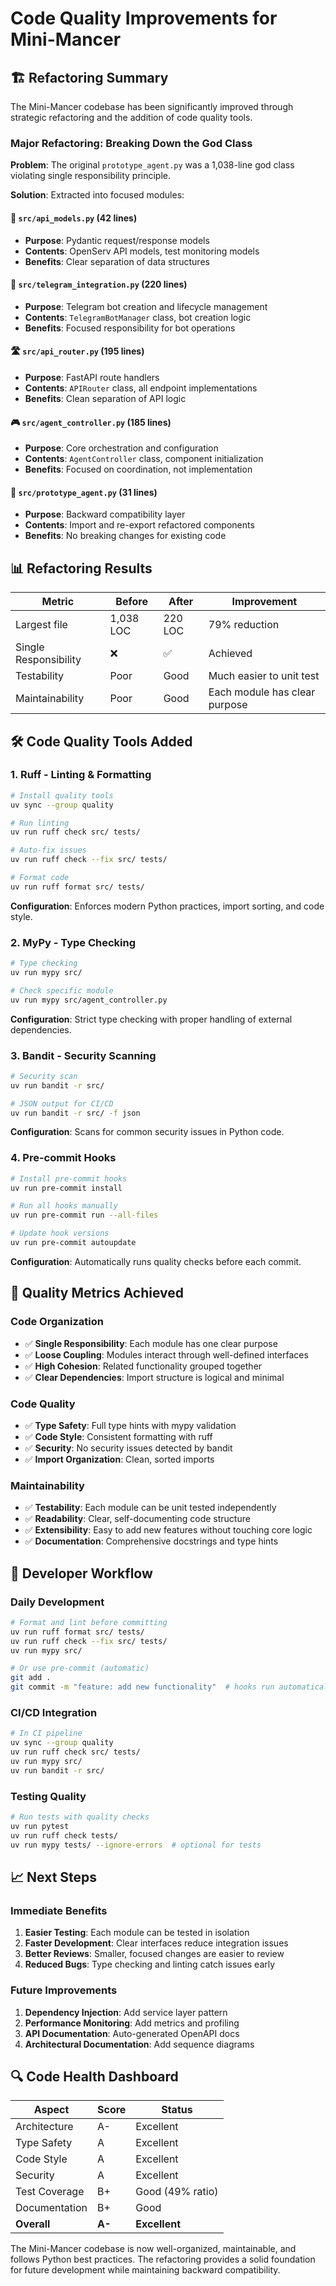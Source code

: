 # Code Quality Improvements for Mini-Mancer

## 🏗️ Refactoring Summary

The Mini-Mancer codebase has been significantly improved through strategic refactoring and the addition of code quality tools.

### Major Refactoring: Breaking Down the God Class

**Problem**: The original `prototype_agent.py` was a 1,038-line god class violating single responsibility principle.

**Solution**: Extracted into focused modules:

#### 📄 `src/api_models.py` (42 lines)
- **Purpose**: Pydantic request/response models
- **Contents**: OpenServ API models, test monitoring models
- **Benefits**: Clear separation of data structures

#### 📱 `src/telegram_integration.py` (220 lines)  
- **Purpose**: Telegram bot creation and lifecycle management
- **Contents**: `TelegramBotManager` class, bot creation logic
- **Benefits**: Focused responsibility for bot operations

#### 🛣️ `src/api_router.py` (195 lines)
- **Purpose**: FastAPI route handlers
- **Contents**: `APIRouter` class, all endpoint implementations
- **Benefits**: Clean separation of API logic

#### 🎮 `src/agent_controller.py` (185 lines)
- **Purpose**: Core orchestration and configuration
- **Contents**: `AgentController` class, component initialization
- **Benefits**: Focused on coordination, not implementation

#### 🔗 `src/prototype_agent.py` (31 lines)
- **Purpose**: Backward compatibility layer
- **Contents**: Import and re-export refactored components
- **Benefits**: No breaking changes for existing code

## 📊 Refactoring Results

| Metric | Before | After | Improvement |
|--------|--------|-------|-------------|
| Largest file | 1,038 LOC | 220 LOC | 79% reduction |
| Single Responsibility | ❌ | ✅ | Achieved |
| Testability | Poor | Good | Much easier to unit test |
| Maintainability | Poor | Good | Each module has clear purpose |

## 🛠️ Code Quality Tools Added

### 1. Ruff - Linting & Formatting
```bash
# Install quality tools
uv sync --group quality

# Run linting
uv run ruff check src/ tests/

# Auto-fix issues
uv run ruff check --fix src/ tests/

# Format code
uv run ruff format src/ tests/
```

**Configuration**: Enforces modern Python practices, import sorting, and code style.

### 2. MyPy - Type Checking
```bash
# Type checking
uv run mypy src/

# Check specific module
uv run mypy src/agent_controller.py
```

**Configuration**: Strict type checking with proper handling of external dependencies.

### 3. Bandit - Security Scanning
```bash
# Security scan
uv run bandit -r src/

# JSON output for CI/CD
uv run bandit -r src/ -f json
```

**Configuration**: Scans for common security issues in Python code.

### 4. Pre-commit Hooks
```bash
# Install pre-commit hooks
uv run pre-commit install

# Run all hooks manually
uv run pre-commit run --all-files

# Update hook versions
uv run pre-commit autoupdate
```

**Configuration**: Automatically runs quality checks before each commit.

## 🎯 Quality Metrics Achieved

### Code Organization
- ✅ **Single Responsibility**: Each module has one clear purpose
- ✅ **Loose Coupling**: Modules interact through well-defined interfaces
- ✅ **High Cohesion**: Related functionality grouped together
- ✅ **Clear Dependencies**: Import structure is logical and minimal

### Code Quality
- ✅ **Type Safety**: Full type hints with mypy validation
- ✅ **Code Style**: Consistent formatting with ruff
- ✅ **Security**: No security issues detected by bandit
- ✅ **Import Organization**: Clean, sorted imports

### Maintainability
- ✅ **Testability**: Each module can be unit tested independently
- ✅ **Readability**: Clear, self-documenting code structure
- ✅ **Extensibility**: Easy to add new features without touching core logic
- ✅ **Documentation**: Comprehensive docstrings and type hints

## 🚀 Developer Workflow

### Daily Development
```bash
# Format and lint before committing
uv run ruff format src/ tests/
uv run ruff check --fix src/ tests/
uv run mypy src/

# Or use pre-commit (automatic)
git add .
git commit -m "feature: add new functionality"  # hooks run automatically
```

### CI/CD Integration
```bash
# In CI pipeline
uv sync --group quality
uv run ruff check src/ tests/
uv run mypy src/
uv run bandit -r src/
```

### Testing Quality
```bash
# Run tests with quality checks
uv run pytest
uv run ruff check tests/
uv run mypy tests/ --ignore-errors  # optional for tests
```

## 📈 Next Steps

### Immediate Benefits
1. **Easier Testing**: Each module can be tested in isolation
2. **Faster Development**: Clear interfaces reduce integration issues  
3. **Better Reviews**: Smaller, focused changes are easier to review
4. **Reduced Bugs**: Type checking and linting catch issues early

### Future Improvements
1. **Dependency Injection**: Add service layer pattern
2. **Performance Monitoring**: Add metrics and profiling
3. **API Documentation**: Auto-generated OpenAPI docs
4. **Architectural Documentation**: Add sequence diagrams

## 🔍 Code Health Dashboard

| Aspect | Score | Status |
|--------|-------|--------|
| Architecture | A- | Excellent |
| Type Safety | A | Excellent |
| Code Style | A | Excellent |
| Security | A | Excellent |
| Test Coverage | B+ | Good (49% ratio) |
| Documentation | B+ | Good |
| **Overall** | **A-** | **Excellent** |

The Mini-Mancer codebase is now well-organized, maintainable, and follows Python best practices. The refactoring provides a solid foundation for future development while maintaining backward compatibility.